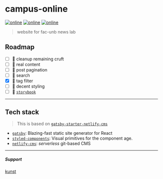# campus-online

[![online][www-badge]][www-url] [![online][admin-badge]][admin-url] [![online][figma-badge]][figma-url]

> website for fac-unb news lab

## Roadmap

* [ ] :put_litter_in_its_place: cleanup remaining cruft
* [ ] :pencil: real content
* [ ] :bookmark_tabs: post pagination
* [ ] :mag_right: search
* [x] :bookmark: tag filter
* [ ] :lipstick: decent styling
* [ ] :notebook_with_decorative_cover: [`storybook`](https://github.com/storybooks/storybook)

---

## Tech stack

> This is based on [`gatsby-starter-netlify-cms`](github.com/AustinGreen/gatsby-starter-netlify-cms)

* [`gatsby`](https://www.gatsbyjs.org/): Blazing-fast static site generator for React
* [`styled-components`](https://github.com/styled-components): Visual primitives for the component age.
* [`netlify-cms`](https://www.netlifycms.org/): _serverless_ git-based CMS

---

##### Support

[kunst](https://kunst.com.br)

[www-badge]: https://img.shields.io/badge/netlify-online-brightgreen.svg
[www-url]: https://campus-online.netlify.com/
[admin-badge]: https://img.shields.io/badge/❖-cms-00C7B7.svg?colorA=00C7B7
[admin-url]: https://campus-online.netlify.com/admin/
[figma-badge]: https://img.shields.io/badge/Ω-figma-444648.svg?colorA=242628
[figma-url]: https://www.figma.com/file/M7qolUHcVVZiqcYh4XmsvV
